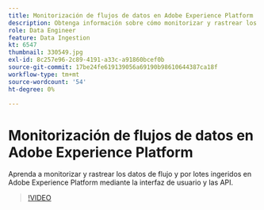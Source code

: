 ```yaml
---
title: Monitorización de flujos de datos en Adobe Experience Platform
description: Obtenga información sobre cómo monitorizar y rastrear los datos de flujo y por lotes introducidos en Adobe Experience Platform mediante la interfaz de usuario y las API
role: Data Engineer
feature: Data Ingestion
kt: 6547
thumbnail: 330549.jpg
exl-id: 8c257e96-2c89-4191-a33c-a91860bcef0b
source-git-commit: 17be24fe619139056a69190b98610644387ca18f
workflow-type: tm+mt
source-wordcount: '54'
ht-degree: 0%

---
```


# Monitorización de flujos de datos en Adobe Experience Platform

Aprenda a monitorizar y rastrear los datos de flujo y por lotes ingeridos en Adobe Experience Platform mediante la interfaz de usuario y las API.

>[!VIDEO](https://video.tv.adobe.com/v/3409475?quality=12&learn=on)
